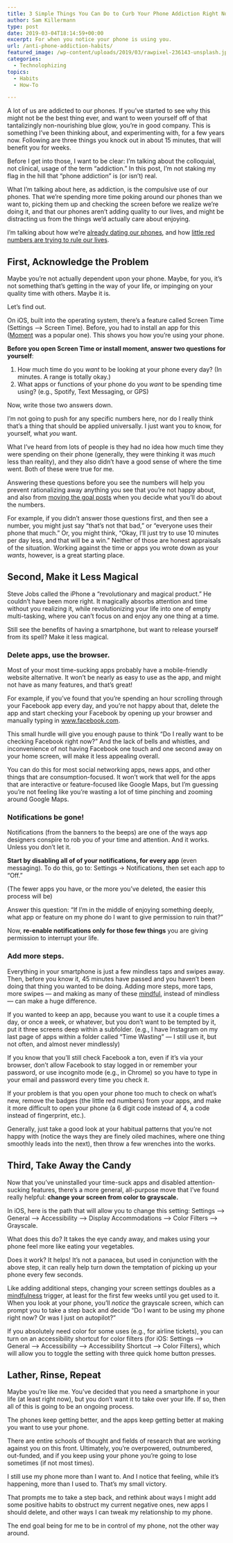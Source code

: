 ```yaml
---
title: 3 Simple Things You Can Do to Curb Your Phone Addiction Right Now
author: Sam Killermann
type: post
date: 2019-03-04T18:14:59+00:00
excerpt: For when you notice your phone is using you.
url: /anti-phone-addiction-habits/
featured_image: /wp-content/uploads/2019/03/rawpixel-236143-unsplash.jpg
categories:
  - Technolophizing
topics:
  - Habits
  - How-To

---
```

A lot of us are addicted to our phones. If you&#8217;ve started to see why this might not be the best thing ever, and want to ween yourself off of that tantalizingly non-nourishing blue glow, you&#8217;re in good company. This is something I&#8217;ve been thinking about, and experimenting with, for a few years now. Following are three things you knock out in about 15 minutes, that will benefit you for weeks.

Before I get into those, I want to be clear: I&#8217;m talking about the colloquial, not clinical, usage of the term &#8220;addiction.&#8221; In this post, I&#8217;m not staking my flag in the hill that &#8220;phone addiction&#8221; is (or isn&#8217;t) real.

What I&#8217;m talking about here, as addiction, is the compulsive use of our phones. That we&#8217;re spending more time poking around our phones than we want to, picking them up and checking the screen before we realize we&#8217;re doing it, and that our phones aren&#8217;t adding quality to our lives, and might be distracting us from the things we&#8217;d actually care about enjoying.

I&#8217;m talking about how we&#8217;re [already dating our phones][1], and how [little red numbers are trying to rule our lives][2].

<!--more-->

## First, Acknowledge the Problem

Maybe you&#8217;re not actually dependent upon your phone. Maybe, for you, it&#8217;s not something that&#8217;s getting in the way of your life, or impinging on your quality time with others. Maybe it is.

Let&#8217;s find out.

On iOS, built into the operating system, there&#8217;s a feature called Screen Time (Settings &#8211;> Screen Time). Before, you had to install an app for this ([Moment][3] was a popular one). This shows you how you&#8217;re using your phone.

**Before you open Screen Time or install moment, answer two questions for yourself**: 

  1. How much time do you _want_ to be looking at your phone every day? (In minutes. A range is totally okay.)
  2. What apps or functions of your phone do you _want_ to be spending time using? (e.g., Spotify, Text Messaging, or GPS)

Now, write those two answers down. 

I&#8217;m not going to push for any specific numbers here, nor do I really think that&#8217;s a thing that should be applied universally. I just want you to know, for yourself, what _you_ want.

What I&#8217;ve heard from lots of people is they had no idea how much time they were spending on their phone (generally, they were thinking it was _much_ less than reality), and they also didn&#8217;t have a good sense of where the time went. Both of these were true for me.

Answering these questions before you see the numbers will help you prevent rationalizing away anything you see that you&#8217;re not happy about, and also from [moving the goal posts][4] when you decide what you&#8217;ll do about the numbers.

For example, if you didn&#8217;t answer those questions first, and then see a number, you might just say &#8220;that&#8217;s not that bad,&#8221; or &#8220;everyone uses their phone that much.&#8221; Or, you might think, &#8220;Okay, I&#8217;ll just try to use 10 minutes per day less, and that will be a win.&#8221; Neither of those are honest appraisals of the situation. Working against the time or apps you wrote down as your _wants_, however, is a great starting place.

## Second, Make it Less Magical

Steve Jobs called the iPhone a &#8220;revolutionary and magical product.&#8221; He couldn&#8217;t have been more right. It magically absorbs attention and time without you realizing it, while revolutionizing your life into one of empty multi-tasking, where you can&#8217;t focus on and enjoy any one thing at a time.

Still see the benefits of having a smartphone, but want to release yourself from its spell? Make it less magical.

### Delete apps, use the browser.

Most of your most time-sucking apps probably have a mobile-friendly website alternative. It won&#8217;t be nearly as easy to use as the app, and might not have as many features, and that&#8217;s great!

For example, if you&#8217;ve found that you&#8217;re spending an hour scrolling through your Facebook app every day, and you&#8217;re not happy about that, delete the app and start checking your Facebook by opening up your browser and manually typing in www.facebook.com.

This small hurdle will give you enough pause to think &#8220;Do I really want to be checking Facebook right now?&#8221; And the lack of bells and whistles, and inconvenience of not having Facebook one touch and one second away on your home screen, will make it less appealing overall.

You can do this for most social networking apps, news apps, and other things that are consumption-focused. It won&#8217;t work that well for the apps that are interactive or feature-focused like Google Maps, but I&#8217;m guessing you&#8217;re not feeling like you&#8217;re wasting a lot of time pinching and zooming around Google Maps.

### Notifications be gone!

Notifications (from the banners to the beeps) are one of the ways app designers conspire to rob you of your time and attention. And it works. Unless you don&#8217;t let it.

**Start by disabling all of of your notifications, for every app** (even messaging). To do this, go to: Settings -> Notifications, then set each app to &#8220;Off.&#8221; 

(The fewer apps you have, or the more you&#8217;ve deleted, the easier this process will be)

Answer this question: &#8220;If I&#8217;m in the middle of enjoying something deeply, what app or feature on my phone do I want to give permission to ruin that?&#8221;

Now, **re-enable notifications only for those few things** you are giving permission to interrupt your life.

### Add more steps.

Everything in your smartphone is just a few mindless taps and swipes away. Then, before you know it, 45 minutes have passed and you haven&#8217;t been doing that thing you wanted to be doing. Adding more steps, more taps, more swipes &#8212; and making as many of these [mindful][5], instead of mindless &#8212; can make a huge difference.

If you wanted to keep an app, because you want to use it a couple times a day, or once a week, or whatever, but you don&#8217;t want to be tempted by it, put it three screens deep within a subfolder. (e.g., I have Instagram on my last page of apps within a folder called &#8220;Time Wasting&#8221; &#8212; I still use it, but not often, and almost never mindlessly)

If you know that you&#8217;ll still check Facebook a ton, even if it&#8217;s via your browser, don&#8217;t allow Facebook to stay logged in or remember your password, or use incognito mode (e.g., in Chrome) so you have to type in your email and password every time you check it.

If your problem is that you open your phone too much to check on what&#8217;s new, remove the badges (the little red numbers) from your apps, and make it more difficult to open your phone (a 6 digit code instead of 4, a code instead of fingerprint, etc.).

Generally, just take a good look at your habitual patterns that you&#8217;re not happy with (notice the ways they are finely oiled machines, where one thing smoothly leads into the next), then throw a few wrenches into the works.

## Third, Take Away the Candy

Now that you&#8217;ve uninstalled your time-suck apps and disabled attention-sucking features, there&#8217;s a more general, all-purpose move that I&#8217;ve found really helpful: **change your screen from color to grayscale.** 

In iOS, here is the path that will allow you to change this setting: Settings &#8211;> General &#8211;> Accessibility &#8211;> Display Accommodations &#8211;> Color Filters &#8211;> Grayscale.

What does this do? It takes the eye candy away, and makes using your phone feel more like eating your vegetables.

Does it work? It helps! It&#8217;s not a panacea, but used in conjunction with the above step, it can really help turn down the temptation of picking up your phone every few seconds. 

Like adding additional steps, changing your screen settings doubles as a [mindfulness][5] trigger, at least for the first few weeks until you get used to it. When you look at your phone, you&#8217;ll _notice_ the grayscale screen, which can prompt you to take a step back and decide &#8220;Do I want to be using my phone right now? Or was I just on autopilot?&#8221;

If you absolutely need color for some uses (e.g., for airline tickets), you can turn on an accessibility shortcut for color filters (for iOS: Settings &#8211;> General &#8211;> Accessibility &#8211;> Accessibility Shortcut &#8211;> Color Filters), which will allow you to toggle the setting with three quick home button presses.

## Lather, Rinse, Repeat

Maybe you&#8217;re like me. You&#8217;ve decided that you need a smartphone in your life (at least right now), but you don&#8217;t want it to take over your life. If so, then all of this is going to be an ongoing process. 

The phones keep getting better, and the apps keep getting better at making you want to use your phone.

There are entire schools of thought and fields of research that are working against you on this front. Ultimately, you&#8217;re overpowered, outnumbered, out-funded, and if you keep using your phone you&#8217;re going to lose sometimes (if not most times).

I still use my phone more than I want to. And I notice that feeling, while it&#8217;s happening, more than I used to. That&#8217;s my small victory.

That prompts me to take a step back, and rethink about ways I might add some positive habits to obstruct my current negative ones, new apps I should delete, and other ways I can tweak my relationship to my phone.

The end goal being for me to be in control of my phone, not the other way around.

 [1]: /we-are-dating-our-phones/
 [2]: /numbers-rule-my-life/
 [3]: https://inthemoment.io/
 [4]: https://en.wikipedia.org/wiki/Moving_the_goalposts
 [5]: https://www.samkillermann.com/tag/mindfulness/